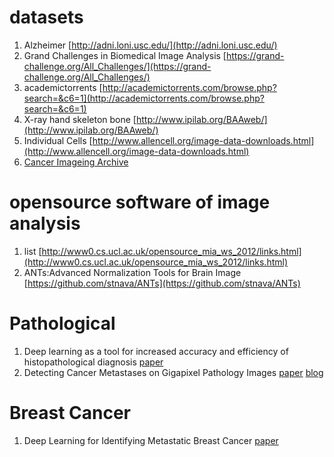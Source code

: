 # datasets
1. Alzheimer [http://adni.loni.usc.edu/](http://adni.loni.usc.edu/)
2. Grand Challenges in Biomedical Image Analysis [https://grand-challenge.org/All_Challenges/](https://grand-challenge.org/All_Challenges/)
3. academictorrents [http://academictorrents.com/browse.php?search=&c6=1](http://academictorrents.com/browse.php?search=&c6=1)
4. X-ray hand skeleton bone [http://www.ipilab.org/BAAweb/](http://www.ipilab.org/BAAweb/)
5. Individual Cells [http://www.allencell.org/image-data-downloads.html](http://www.allencell.org/image-data-downloads.html)
6. [Cancer Imageing Archive](http://www.cancerimagingarchive.net/)

# opensource software of image analysis
1. list [http://www0.cs.ucl.ac.uk/opensource_mia_ws_2012/links.html](http://www0.cs.ucl.ac.uk/opensource_mia_ws_2012/links.html)
2. ANTs:Advanced Normalization Tools for Brain Image [https://github.com/stnava/ANTs](https://github.com/stnava/ANTs)

# Pathological
1. Deep learning as a tool for increased accuracy and efficiency of histopathological diagnosis [paper](https://www.nature.com/articles/srep26286)
2. Detecting Cancer Metastases on Gigapixel Pathology Images [paper](https://arxiv.org/pdf/1703.02442.pdf) [blog](https://research.googleblog.com/2017/03/assisting-pathologists-in-detecting.html)

# Breast Cancer
1. Deep Learning for Identifying Metastatic Breast Cancer [paper](https://arxiv.org/pdf/1606.05718.pdf)
